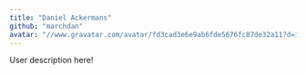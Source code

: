 ```yaml
---
title: "Daniel Ackermans"
github: "marchdan"
avatar: "//www.gravatar.com/avatar/fd3cad3e6e9ab6fde5676fc87de32a11?d=identicon"
---
```


User description here!
